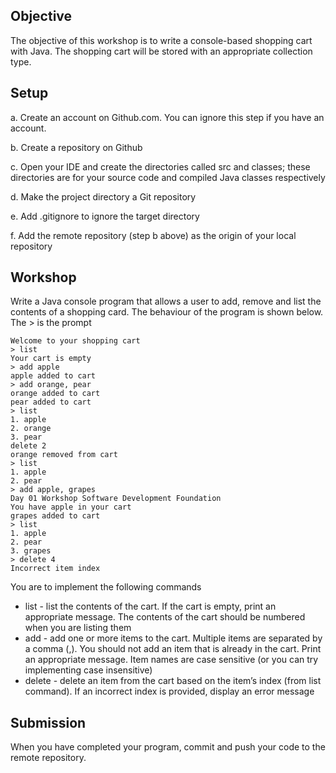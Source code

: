 ## Objective

The objective of this workshop is to write a console-based shopping cart with
Java. The shopping cart will be stored with an appropriate collection type.

## Setup

a. Create an account on Github.com. You can ignore this step if you have an
account.

b. Create a repository on Github

c. Open your IDE and create the directories called src and classes; these
directories are for your source code and compiled Java classes respectively

d. Make the project directory a Git repository

e. Add .gitignore to ignore the target directory

f. Add the remote repository (step b above) as the origin of your local
repository

## Workshop
Write a Java console program that allows a user to add, remove and list the
contents of a shopping card.
The behaviour of the program is shown below. The > is the prompt
```
Welcome to your shopping cart
> list
Your cart is empty
> add apple
apple added to cart
> add orange, pear
orange added to cart
pear added to cart
> list
1. apple
2. orange
3. pear
delete 2
orange removed from cart
> list
1. apple
2. pear
> add apple, grapes
Day 01 Workshop Software Development Foundation
You have apple in your cart
grapes added to cart
> list
1. apple
2. pear
3. grapes
> delete 4
Incorrect item index
```

You are to implement the following commands
- list - list the contents of the cart. If the cart is empty, print an
appropriate message. The contents of the cart should be numbered when
you are listing them
- add - add one or more items to the cart. Multiple items are separated by a
comma (,).
You should not add an item that is already in the cart. Print an appropriate
message.
Item names are case sensitive (or you can try implementing case
insensitive)
- delete - delete an item from the cart based on the item’s index (from
list command). If an incorrect index is provided, display an error message

## Submission
When you have completed your program, commit and push your code to the
remote repository.